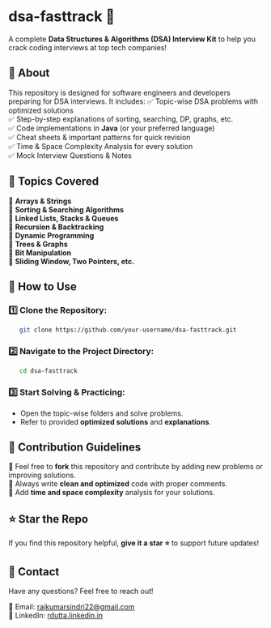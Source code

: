 # dsa-fasttrack 🚀

A complete **Data Structures & Algorithms (DSA) Interview Kit** to help you crack coding interviews at top tech companies!

## 📌 About

This repository is designed for software engineers and developers preparing for DSA interviews. It includes:
✅ Topic-wise DSA problems with optimized solutions  
✅ Step-by-step explanations of sorting, searching, DP, graphs, etc.  
✅ Code implementations in **Java** (or your preferred language)  
✅ Cheat sheets & important patterns for quick revision  
✅ Time & Space Complexity Analysis for every solution  
✅ Mock Interview Questions & Notes

## 📂 Topics Covered

🔹 **Arrays & Strings**  
🔹 **Sorting & Searching Algorithms**  
🔹 **Linked Lists, Stacks & Queues**  
🔹 **Recursion & Backtracking**  
🔹 **Dynamic Programming**  
🔹 **Trees & Graphs**  
🔹 **Bit Manipulation**  
🔹 **Sliding Window, Two Pointers, etc.**

## 🎯 How to Use

### 1️⃣ Clone the Repository:
```sh
   git clone https://github.com/your-username/dsa-fasttrack.git
```

### 2️⃣ Navigate to the Project Directory:
```sh
   cd dsa-fasttrack
```

### 3️⃣ Start Solving & Practicing:
- Open the topic-wise folders and solve problems.
- Refer to provided **optimized solutions** and **explanations**.

## 📜 Contribution Guidelines

🔹 Feel free to **fork** this repository and contribute by adding new problems or improving solutions.  
🔹 Always write **clean and optimized** code with proper comments.  
🔹 Add **time and space complexity** analysis for your solutions.

## ⭐ Star the Repo
If you find this repository helpful, **give it a star ⭐** to support future updates!

## 📧 Contact
Have any questions? Feel free to reach out!

📩 Email: rajkumarsindri22@gmail.com  
🔗 LinkedIn: [rdutta.linkedin.in](https://www.linkedin.com/in/rk-dutta/)  